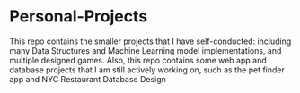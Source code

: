 # Personal-Projects
This repo contains the smaller projects that I have self-conducted: including many Data Structures and Machine Learning model implementations, and multiple designed games.
Also, this repo contains some web app and database projects that I am still actively working on, such as the pet finder app and NYC Restaurant Database Design
